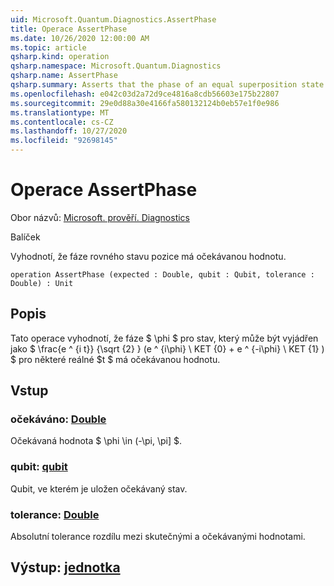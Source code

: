 ```yaml
---
uid: Microsoft.Quantum.Diagnostics.AssertPhase
title: Operace AssertPhase
ms.date: 10/26/2020 12:00:00 AM
ms.topic: article
qsharp.kind: operation
qsharp.namespace: Microsoft.Quantum.Diagnostics
qsharp.name: AssertPhase
qsharp.summary: Asserts that the phase of an equal superposition state has the expected value.
ms.openlocfilehash: e042c03d2a72d9ce4816a8cdb56603e175b22807
ms.sourcegitcommit: 29e0d88a30e4166fa580132124b0eb57e1f0e986
ms.translationtype: MT
ms.contentlocale: cs-CZ
ms.lasthandoff: 10/27/2020
ms.locfileid: "92698145"
---
```

# <a name="assertphase-operation"></a>Operace AssertPhase

Obor názvů: [Microsoft. prověří. Diagnostics](xref:Microsoft.Quantum.Diagnostics)

Balíček [](https://nuget.org/packages/)


Vyhodnotí, že fáze rovného stavu pozice má očekávanou hodnotu.

```qsharp
operation AssertPhase (expected : Double, qubit : Qubit, tolerance : Double) : Unit
```


## <a name="description"></a>Popis

Tato operace vyhodnotí, že fáze $ \phi $ pro stav, který může být vyjádřen jako $ \frac{e ^ {i t}} {\sqrt {2} } (e ^ {i\phi} \ KET {0} + e ^ {-i\phi} \ KET {1} ) $ pro některé reálné $t $ má očekávanou hodnotu.

## <a name="input"></a>Vstup

### <a name="expected--double"></a>očekáváno: [Double](xref:microsoft.quantum.lang-ref.double)

Očekávaná hodnota $ \phi \in (-\pi, \pi] $.


### <a name="qubit--qubit"></a>qubit: [qubit](xref:microsoft.quantum.lang-ref.qubit)

Qubit, ve kterém je uložen očekávaný stav.


### <a name="tolerance--double"></a>tolerance: [Double](xref:microsoft.quantum.lang-ref.double)

Absolutní tolerance rozdílu mezi skutečnými a očekávanými hodnotami.



## <a name="output--unit"></a>Výstup: [jednotka](xref:microsoft.quantum.lang-ref.unit)

